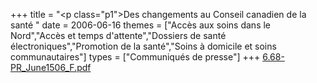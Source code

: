 +++
title = "<p class=\"p1\">Des changements au Conseil canadien de la santé "
date = 2006-06-16
themes = ["Accès aux soins dans le Nord","Accès et temps d'attente","Dossiers de santé électroniques","Promotion de la santé","Soins à domicile et soins communautaires"]
types = ["Communiqués de presse"]
+++
[6.68-PR_June1506_F.pdf](/files/6.68-PR_June1506_F.pdf)
